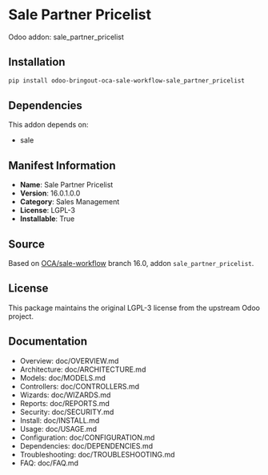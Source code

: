 # Sale Partner Pricelist

Odoo addon: sale_partner_pricelist

## Installation

```bash
pip install odoo-bringout-oca-sale-workflow-sale_partner_pricelist
```

## Dependencies

This addon depends on:
- sale

## Manifest Information

- **Name**: Sale Partner Pricelist
- **Version**: 16.0.1.0.0
- **Category**: Sales Management
- **License**: LGPL-3
- **Installable**: True

## Source

Based on [OCA/sale-workflow](https://github.com/OCA/sale-workflow) branch 16.0, addon `sale_partner_pricelist`.

## License

This package maintains the original LGPL-3 license from the upstream Odoo project.

## Documentation

- Overview: doc/OVERVIEW.md
- Architecture: doc/ARCHITECTURE.md
- Models: doc/MODELS.md
- Controllers: doc/CONTROLLERS.md
- Wizards: doc/WIZARDS.md
- Reports: doc/REPORTS.md
- Security: doc/SECURITY.md
- Install: doc/INSTALL.md
- Usage: doc/USAGE.md
- Configuration: doc/CONFIGURATION.md
- Dependencies: doc/DEPENDENCIES.md
- Troubleshooting: doc/TROUBLESHOOTING.md
- FAQ: doc/FAQ.md
